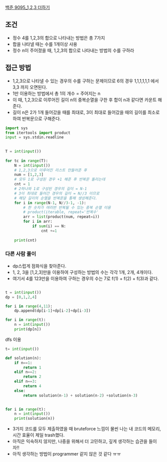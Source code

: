 [백준 9095_1,2,3 더하기](https://www.acmicpc.net/problem/9095)


## 조건
- 정수 4를 1,2,3의 합으로 나타내는 방법은 총 7가지
- 합을 나타낼 때는 수를 1개이상 사용
- 정수 n이 주어졌을 때, 1,2,3의 합으로 나타내는 방법의 수를 구하라


## 접근 방법
- 1,2,3으로 나타낼 수 있는 경우의 수를 구하는 문제이므로 6의 경우 1,1,1,1,1,1 에서 3,3 까지 오면된다.
- 1만 이용하는 방법에서 총 1의 개수 = 주어지는 n
- 이 때, 1,2,3으로 이루어진 길이 n의 중복순열을 구한 후 합이 n과 같다면 카운트 해준다.
- 길이 n은 2가 1개 들어갔을 때를 최대로, 3이 최대로 들어갔을 때의 길이를 최소로 하여 반복문으로 구해준다.

```python
import sys  
from itertools import product  
input = sys.stdin.readline  
  
  
T = int(input())  
  
for tc in range(T):  
    N = int(input())  
    # 1,2,3으로 이루어진 리스트 만들어준 후  
    num = [1,2,3]  
    # 모두 1로 구성된 경우 +1 해준 후 반복문 돌리는데  
    cnt = 1  
    # 2하나와 1로 구성된 경우의 길이 = N-1  
    # 3이 최대로 들어간 경우의 길이 = N//3 이므로    
    # 해당 길이의 순열을 반복문을 통해 생성해준다.    
    for i in range(N-1, N//3-1, -1):  
        # 한 숫자가 여러번 반복될 수 있는 중복 순열 이용  
        # product(iterable, repeat='반복수'        
        arr = list(product(num, repeat=i))  
        for i in arr:  
            if sum(i) == N:  
                cnt +=1  
  
    print(cnt)
```

### 다른 사람 풀이
- dp스럽게 점화식을 찾아준다.
- 1, 2, 3을 [1,2,3]만을 이용하여 구성하는 방법의 수는 각각 1개, 2개, 4개이다.
- 여기서 4를 123만을 이용하여 구하는 경우의 수는 7로 f(1) + f(2) + f(3)과 같다.

```python

t = int(input())
dp = [0,1,2,4]

for i in range(4,11):
    dp.append(dp[i-1]+dp[i-2]+dp[i-3])

for i in range(t):
    n = int(input())
    print(dp[n])
```


dfs 이용

```python
t= int(input())

def solution(n):
    if n==1:
        return 1
    elif n==2:
        return 2
    elif n==3:
        return 4
    else:
        return solution(n-1) + solution(n-2) +solution(n-3)

    
for i in range(t):
    n = int(input())
    print(solution(n))


```


- 3가지 코드를 모두 제출하였을 때 bruteforce 느낌이 물씬 나는 내 코드의 메모리, 시간 효율이 제일 trash했다.
- 아직은 익숙하지 않지만, 나중을 위해서 더 고민하고, 깊게 생각하는 습관을 들이자!!
- 아직 생각하는 방법이 programmer 같지 않은 것 같다 ㅠㅠ